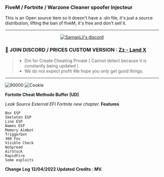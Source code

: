 ### FiveM / Fortnite / Warzone Cleaner spoofer Injecteur 

This is an Open source item so it doesn't have a .sln file, it's just a source distribution, lifting the ban of fiveM, it's free and don't sell it.
***
  <p align="center">
    <a href="https://discord.com/users/943374631644045363">
        <img title="Sarnax discord" alt="SarnaxLii's discord" src="https://cdn.discordapp.com/attachments/954088697832276028/963276621664645220/static.png"/>
    </a>
</p>


### :speech_balloon: JOIN DISCORD / PRICES CUSTOM VERSION  : [Zz - Land X](https://discord.com/invite/zz-land)
> - Dm for Create Cheating Private ( Cannot detect because it is constantly being updated )
> - We do not expect profit We hope you only get good things.
***



![90000](https://user-images.githubusercontent.com/94861415/157218137-4f1fde4b-50af-4f54-8380-7194425175f9.png)
![Cookie](https://cdn.discordapp.com/attachments/800473510303891507/919498214808363008/Sans_titre1.gif)

**Fortnite Cheat Methode Buffer [UD]**

*Leak Source External EFI Fortnite new chapter.*
**Features**

    Box ESP
    Skeleton ESP
    Line ESP
    Names ESP
    Memory Aimbot
    Triggerbot
    360 Fov
    Visible Check
    NoSpread
    AirStuck
    RapidFire
    Some exploits

**Change Log**
**12/04/2022 	Updated**
**Credits : MV.**
